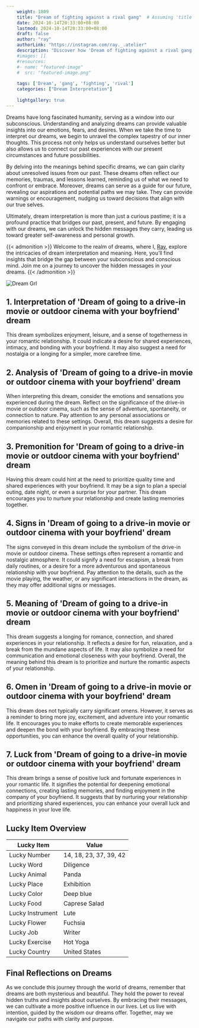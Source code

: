 ```yaml
---
    weight: 1809
    title: "Dream of fighting against a rival gang"  # Assuming 'title' column exists
    date: 2024-10-14T20:33:00+08:00
    lastmod: 2024-10-14T20:33:00+08:00
    draft: false
    author: "ray"
    authorLink: "https://instagram.com/ray._.atelier"
    description: "Discover how 'Dream of fighting against a rival gang' can interpret your future and uncover its significant meanings in your life."
    #images: []
    #resources:
    #- name: "featured-image"
    #  src: "featured-image.png"
    
    tags: ['Dream', 'gang', 'fighting', 'rival']
    categories: ["Dream Interpretation"]
    
    lightgallery: true
---
```

    
Dreams have long fascinated humanity, serving as a window into our subconscious. Understanding and analyzing dreams can provide valuable insights into our emotions, fears, and desires. When we take the time to interpret our dreams, we begin to unravel the complex tapestry of our inner thoughts. This process not only helps us understand ourselves better but also allows us to connect our past experiences with our present circumstances and future possibilities.

By delving into the meanings behind specific dreams, we can gain clarity about unresolved issues from our past. These dreams often reflect our memories, traumas, and lessons learned, reminding us of what we need to confront or embrace. Moreover, dreams can serve as a guide for our future, revealing our aspirations and potential paths we may take. They can provide warnings or encouragement, nudging us toward decisions that align with our true selves.

Ultimately, dream interpretation is more than just a curious pastime; it is a profound practice that bridges our past, present, and future. By engaging with our dreams, we can unlock the hidden messages they carry, leading us toward greater self-awareness and personal growth.

{{< admonition >}}
Welcome to the realm of dreams, where I, [Ray](https://instagram.com/ray._.atelier), explore the intricacies of dream interpretation and meaning. Here, you’ll find insights that bridge the gap between your subconscious and conscious mind. Join me on a journey to uncover the hidden messages in your dreams.
{{< /admonition >}}

![Dream Grl](https://cdn.pixabay.com/photo/2017/11/02/03/35/gothic-2910057_1280.jpg "Dream Grl")

## 1. Interpretation of 'Dream of going to a drive-in movie or outdoor cinema with your boyfriend' dream
 This dream symbolizes enjoyment, leisure, and a sense of togetherness in your romantic relationship. It could indicate a desire for shared experiences, intimacy, and bonding with your boyfriend. It may also suggest a need for nostalgia or a longing for a simpler, more carefree time.

## 2. Analysis of 'Dream of going to a drive-in movie or outdoor cinema with your boyfriend' dream
 When interpreting this dream, consider the emotions and sensations you experienced during the dream. Reflect on the significance of the drive-in movie or outdoor cinema, such as the sense of adventure, spontaneity, or connection to nature. Pay attention to any personal associations or memories related to these settings. Overall, this dream suggests a desire for companionship and enjoyment in your romantic relationship.

## 3. Premonition for 'Dream of going to a drive-in movie or outdoor cinema with your boyfriend' dream
 Having this dream could hint at the need to prioritize quality time and shared experiences with your boyfriend. It may be a sign to plan a special outing, date night, or even a surprise for your partner. This dream encourages you to nurture your relationship and create lasting memories together.

## 4. Signs in 'Dream of going to a drive-in movie or outdoor cinema with your boyfriend' dream
 The signs conveyed in this dream include the symbolism of the drive-in movie or outdoor cinema. These settings often represent a romantic and nostalgic atmosphere. It could signify a need for escapism, a break from daily routines, or a desire for a more adventurous and spontaneous relationship with your boyfriend. Pay attention to the details, such as the movie playing, the weather, or any significant interactions in the dream, as they may offer additional signs or messages.

## 5. Meaning of 'Dream of going to a drive-in movie or outdoor cinema with your boyfriend' dream
 This dream suggests a longing for romance, connection, and shared experiences in your relationship. It reflects a desire for fun, relaxation, and a break from the mundane aspects of life. It may also symbolize a need for communication and emotional closeness with your boyfriend. Overall, the meaning behind this dream is to prioritize and nurture the romantic aspects of your relationship.

## 6. Omen in 'Dream of going to a drive-in movie or outdoor cinema with your boyfriend' dream
 This dream does not typically carry significant omens. However, it serves as a reminder to bring more joy, excitement, and adventure into your romantic life. It encourages you to make efforts to create memorable experiences and deepen the bond with your boyfriend. By embracing these opportunities, you can enhance the overall quality of your relationship.

## 7. Luck from 'Dream of going to a drive-in movie or outdoor cinema with your boyfriend' dream
 This dream brings a sense of positive luck and fortunate experiences in your romantic life. It signifies the potential for deepening emotional connections, creating lasting memories, and finding enjoyment in the company of your boyfriend. It suggests that by nurturing your relationship and prioritizing shared experiences, you can enhance your overall luck and happiness in your love life.

## Lucky Item Overview
| Lucky Item          | Value              |
|---------------|--------------------|
| Lucky Number        | 14, 18, 23, 37, 39, 42  |
| Lucky Word          | Diligence |
| Lucky Animal        | Panda |
| Lucky Place         | Exhibition     |
| Lucky Color         | Deep blue     |
| Lucky Food          | Caprese Salad      |
| Lucky Instrument    | Lute |
| Lucky Flower        | Fuchsia    |
| Lucky Job           | Writer       |
| Lucky Exercise      | Hot Yoga  |
| Lucky Country       | United States    |


##  Final Reflections on Dreams

As we conclude this journey through the world of dreams, remember that dreams are both mysterious and beautiful. They hold the power to reveal hidden truths and insights about ourselves. By embracing their messages, we can cultivate a more positive influence in our lives. Let us live with intention, guided by the wisdom our dreams offer. Together, may we navigate our paths with clarity and purpose.
